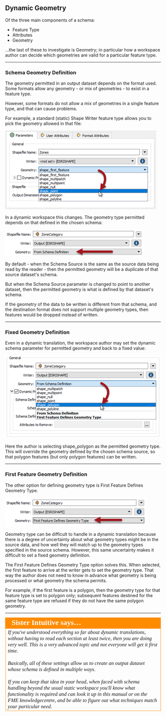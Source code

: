 ## Dynamic Geometry ##

Of the three main components of a schema:

- Feature Type
- Attributes
- Geometry

...the last of these to investigate is Geometry; in particular how a workspace author can decide which geometries are valid for a particular feature type.

---

### Schema Geometry Definition ###

The geometry permitted in an output dataset depends on the format used. Some formats allow any geometry - or mix of geometries - to exist in a feature type.

However, some formats do not allow a mix of geometries in a single feature type, and that can cause problems.

For example, a standard (static) Shape Writer feature type allows you to pick the geometry allowed in that file:

![](./Images/4.054.NonDynamicGeometrySetting.png)

In a dynamic workspace this changes. The geometry type permitted depends on that defined in the chosen schema:

![](./Images/4.055.DynamicGeometrySetting.png)

By default - when the Schema Source is the same as the source data being read by the reader - then the permitted geometry will be a duplicate of that source dataset's schema.

But when the Schema Source parameter is changed to point to another dataset, then the permitted geometry is what is defined by that dataset's schema. 

If the geometry of the data to be written is different from that schema, and the destination format does not support multiple geometry types, then features would be dropped instead of written.

---

### Fixed Geometry Definition ###

Even in a dynamic translation, the workspace author may set the dynamic schema parameter for permitted geometry and back to a fixed value:

![](./Images/4.056.DynamicGeometrySettings.png) 

Here the author is selecting shape_polygon as the permitted geometry type. This will override the geometry defined by the chosen schema source, so that polygon features (but only polygon features) can be written.

---

### First Feature Geometry Definition ###

The other option for defining geometry type is First Feature Defines Geometry Type.

![](./Images/4.057.FirstFeatureGeometrySetting.png)

Geometry type can be difficult to handle in a dynamic translation because there is a degree of uncertainty about what geometry types might be in the source data, and how well they will match up to the geometry types specified in the source schema. However, this same uncertainty makes it difficult to set a fixed geometry definition.

The First Feature Defines Geometry Type option solves this. When selected, the first feature to arrive at the writer gets to set the geometry type. That way the author does not need to know in advance what geometry is being processed or what geometry the schema permits.

For example, if the first feature is a polygon, then the geometry type for that feature type is set to polygon only; subsequent features destined for the same feature type are refused if they do not have the same polygon geometry.

---

<table style="border-spacing: 0px">
<tr>
<td style="vertical-align:middle;background-color:darkorange;border: 2px solid darkorange">
<i class="fa fa-quote-left fa-lg fa-pull-left fa-fw" style="color:white;padding-right: 12px;vertical-align:text-top"></i>
<span style="color:white;font-size:x-large;font-weight: bold;font-family:serif">Sister Intuitive says…</span>
</td>
</tr>

<tr>
<td style="border: 1px solid darkorange">
<span style="font-family:serif; font-style:italic; font-size:larger">
If you've understood everything so far about dynamic translations, without having to read each section at least twice, then you are doing very well. This is a very advanced topic and not everyone will get it first time.
<br><br>Basically, all of these settings allow us to create an output dataset whose schema is defined in multiple ways. 
<br><br>If you can keep that idea in your head, when faced with schema handling beyond the usual static workspace you'll know what functionality is required and can look it up in this manual or on the FME knowledgecentre, and be able to figure out what techniques match your particular need.
</span>
</td>
</tr>
</table>
